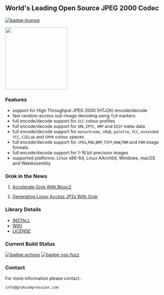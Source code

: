 ## World's Leading Open Source JPEG 2000 Codec

[![badge-license]][link-license]

<span>
 <a href="https://jpeg.org/jpeg2000/index.html" target="_blank">
  <img src="https://jpeg.org/images/jpeg2000-logo.svg" width=200, height=200 />
 </a>
</span>
<p>


### Features

* support for High Throughput JPEG 2000 (HTJ2K) encode/decode
* fast random-access sub-image decoding using `TLM` markers
* full encode/decode support for `ICC` colour profiles
* full encode/decode support for `XML`,`IPTC`, `XMP` and `EXIF` meta-data
* full encode/decode support for `monochrome`, `sRGB`, `palette`, `YCC`, `extended YCC`, `CIELab` and `CMYK` colour spaces
* full encode/decode support for `JPEG`,`PNG`,`BMP`,`TIFF`,`RAW`,`PNM` and `PAM` image formats
* full encode/decode support for 1-16 bit precision images
* supported platforms: Linux x86-64, Linux AArch64, Windows, macOS and WebAssembly


### Grok in the News

1. [Accelerate Grok With Blosc2](https://www.blosc.org/posts/blosc2-grok-release/)

2. [Generating Lossy Access JP2s With Grok](https://www.bitsgalore.org/2022/03/30/generating-lossy-access-jp2s-from-lossless-preservation-masters)



### Library Details

* [INSTALL](https://github.com/GrokImageCompression/grok/blob/master/INSTALL.md)
* [WIKI](https://github.com/GrokImageCompression/grok/wiki)
* [LICENSE][link-license]


### Current Build Status
[![badge-actions]][link-actions]
[![badge-oss-fuzz]][link-oss-fuzz]

### Contact

For more information please contact :

`info@grokcompression.com`


[badge-license]: https://img.shields.io/badge/License-AGPL%20v3-blue.svg
[link-license]: https://github.com/GrokImageCompression/grok/blob/master/LICENSE
[badge-actions]: https://github.com/GrokImageCompression/grok/actions/workflows/build.yml/badge.svg?branch=master
[link-actions]: https://github.com/GrokImageCompression/grok/actions
[badge-oss-fuzz]: https://oss-fuzz-build-logs.storage.googleapis.com/badges/grok.svg
[link-oss-fuzz]: https://bugs.chromium.org/p/oss-fuzz/issues/list?sort=-opened&can=1&q=proj:grok
